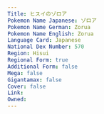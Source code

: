 ```yaml
---
﻿Title: ヒスイのゾロア
Pokemon Name Japanese: ゾロア
Pokemon Name German: Zorua
Pokemon Name English: Zorua
Language Card: Japanese
National Dex Number: 570
Region: Hisui
Regional Form: true
Additional Form: false
Mega: false
Gigantamax: false
Cover: false
Link: 
Owned: 
---
```


